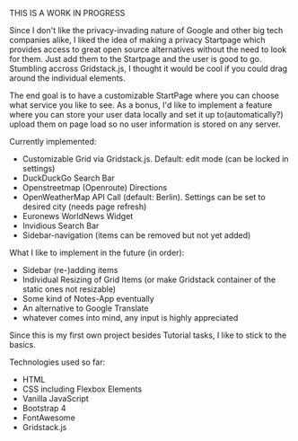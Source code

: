 THIS IS A WORK IN PROGRESS

Since I don't like the privacy-invading nature of Google and other big tech companies alike, I liked the idea of making a privacy Startpage which provides access to great open source alternatives
without the need to look for them. Just add them to the Startpage and the user is good to go.
Stumbling accross Gridstack.js, I thought it would be cool if you could drag around the individual elements.

The end goal is to have a customizable StartPage where you can choose what service you like to see. 
As a bonus, I'd like to implement a feature where you can store your user data locally and set it up to(automatically?) upload them on page load so no user information is stored on any server.

Currently implemented:
- Customizable Grid via Gridstack.js. Default: edit mode (can be locked in settings)
- DuckDuckGo Search Bar
- Openstreetmap (Openroute) Directions
- OpenWeatherMap API Call (default: Berlin). Settings can be set to desired city (needs page refresh)
- Euronews WorldNews Widget
- Invidious Search Bar
- Sidebar-navigation (items can be removed but not yet added)


What I like to implement in the future (in order):
- Sidebar (re-)adding items
- Individual Resizing of Grid Items (or make Gridstack container of the static ones not resizable)
- Some kind of Notes-App eventually
- An alternative to Google Translate
- whatever comes into mind, any input is highly appreciated


Since this is my first own project besides Tutorial tasks, I like to stick to the basics.

Technologies used so far:

- HTML
- CSS including Flexbox Elements
- Vanilla JavaScript
- Bootstrap 4
- FontAwesome
- Gridstack.js

